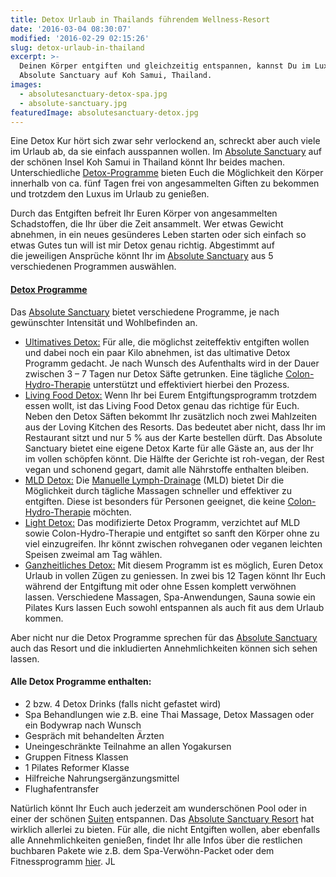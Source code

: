 ```yaml
---
title: Detox Urlaub in Thailands führendem Wellness-Resort
date: '2016-03-04 08:30:07'
modified: '2016-02-29 02:15:26'
slug: detox-urlaub-in-thailand
excerpt: >-
  Deinen Körper entgiften und gleichzeitig entspannen, kannst Du im Luxus Resort
  Absolute Sanctuary auf Koh Samui, Thailand.
images:
  - absolutesanctuary-detox-spa.jpg
  - absolute-sanctuary.jpg
featuredImage: absolutesanctuary-detox.jpg
---
```


Eine Detox Kur hört sich zwar sehr verlockend an, schreckt aber auch viele im Urlaub ab, da sie einfach ausspannen wollen. Im [Absolute Sanctuary](http://www.absolutesanctuary.com/) auf der schönen Insel Koh Samui in Thailand könnt Ihr beides machen. Unterschiedliche [Detox-Programme](http://www.absolutesanctuary.com/detox_01.html) bieten Euch die Möglichkeit den Körper innerhalb von ca. fünf Tagen frei von angesammelten Giften zu bekommen und trotzdem den Luxus im Urlaub zu genießen.

Durch das Entgiften befreit Ihr Euren Körper von angesammelten Schadstoffen, die Ihr über die Zeit ansammelt. Wer etwas Gewicht abnehmen, in ein neues gesünderes Leben starten oder sich einfach so etwas Gutes tun will ist mir Detox genau richtig. Abgestimmt auf die jeweiligen Ansprüche könnt Ihr im [Absolute Sanctuary](http://www.absolutesanctuary.com/) aus 5 verschiedenen Programmen auswählen.

#### [Detox Programme](http://www.absolutesanctuary.com/detox_01.html)

Das [Absolute Sanctuary](http://www.absolutesanctuary.com/) bietet verschiedene Programme, je nach gewünschter Intensität und Wohlbefinden an.

*   [Ultimatives Detox:](http://www.absolutesanctuary.com/detox_03.html) Für alle, die möglichst zeiteffektiv entgiften wollen und dabei noch ein paar Kilo abnehmen, ist das ultimative Detox Programm gedacht. Je nach Wunsch des Aufenthalts wird in der Dauer zwischen 3 – 7 Tagen nur Detox Säfte getrunken. Eine tägliche [Colon-Hydro-Therapie](https://de.wikipedia.org/wiki/Colon-Hydro-Therapie) unterstützt und effektiviert hierbei den Prozess.
*   [Living Food Detox:](http://www.absolutesanctuary.com/detox_03.html) Wenn Ihr bei Eurem Entgiftungsprogramm trotzdem essen wollt, ist das Living Food Detox genau das richtige für Euch. Neben den Detox Säften bekommt Ihr zusätzlich noch zwei Mahlzeiten aus der Loving Kitchen des Resorts. Das bedeutet aber nicht, dass Ihr im Restaurant sitzt und nur 5 % aus der Karte bestellen dürft. Das Absolute Sanctuary bietet eine eigene Detox Karte für alle Gäste an, aus der Ihr im vollen schöpfen könnt. Die Hälfte der Gerichte ist roh-vegan, der Rest vegan und schonend gegart, damit alle Nährstoffe enthalten bleiben.
*   [MLD Detox:](http://www.absolutesanctuary.com/detox_mld.html) Die [Manuelle Lymph-Drainage](https://de.wikipedia.org/wiki/Manuelle_Lymphdrainage) (MLD) bietet Dir die Möglichkeit durch tägliche Massagen schneller und effektiver zu entgiften. Diese ist besonders für Personen geeignet, die keine [Colon-Hydro-Therapie](https://de.wikipedia.org/wiki/Colon-Hydro-Therapie) möchten.
*   [Light Detox:](http://www.absolutesanctuary.com/detox_modified.html) Das modifizierte Detox Programm, verzichtet auf MLD sowie Colon-Hydro-Therapie und entgiftet so sanft den Körper ohne zu viel einzugreifen. Ihr könnt zwischen rohveganen oder veganen leichten Speisen zweimal am Tag wählen.
*   [Ganzheitliches Detox:](http://www.absolutesanctuary.com/holistic.html) Mit diesem Programm ist es möglich, Euren Detox Urlaub in vollen Zügen zu geniessen. In zwei bis 12 Tagen könnt Ihr Euch während der Entgiftung mit oder ohne Essen komplett verwöhnen lassen. Verschiedene Massagen, Spa-Anwendungen, Sauna sowie ein Pilates Kurs lassen Euch sowohl entspannen als auch fit aus dem Urlaub kommen.

Aber nicht nur die Detox Programme sprechen für das [Absolute Sanctuary](http://www.absolutesanctuary.com/) auch das Resort und die inkludierten Annehmlichkeiten können sich sehen lassen.

#### Alle Detox Programme enthalten:

<!-- Image removed (no copyright): absolutesanctuary-detox-spa-640x203.jpg -->

*   2 bzw. 4 Detox Drinks (falls nicht gefastet wird)
*   Spa Behandlungen wie z.B. eine Thai Massage, Detox Massagen oder ein Bodywrap nach Wunsch
*   Gespräch mit behandelten Ärzten
*   Uneingeschränkte Teilnahme an allen Yogakursen
*   Gruppen Fitness Klassen
*   1 Pilates Reformer Klasse
*   Hilfreiche Nahrungsergänzungsmittel
*   Flughafentransfer

Natürlich könnt Ihr Euch auch jederzeit am wunderschönen Pool oder in einer der schönen [Suiten](http://www.absolutesanctuary.com/accom.html) entspannen. Das [Absolute Sanctuary Resort](http://www.absolutesanctuary.com/) hat wirklich allerlei zu bieten. Für alle, die nicht Entgiften wollen, aber ebenfalls alle Annehmlichkeiten genießen, findet Ihr alle Infos über die restlichen buchbaren Pakete wie z.B. dem Spa-Verwöhn-Packet oder dem Fitnessprogramm [hier](https://www.veganblatt.com/absolute-sanctuary-thailand). JL <!-- Image removed (no copyright): absolute-sanctuary-640x371.jpg -->

